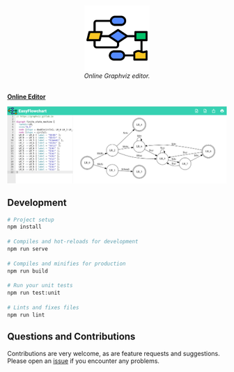 <p align="center">
  <img src="src/assets/flow-chart.svg" height="150"><br/>
  <i>Online Graphviz editor.</i><br/><br/>
</p>

[**Online Editor**](https://sorieux.github.io/easyflowchart/)

[![Screenshot](src/assets/screenshot.png)](https://sorieux.github.io/easyflowchart/)

## Development


```bash
# Project setup
npm install

# Compiles and hot-reloads for development
npm run serve

# Compiles and minifies for production
npm run build

# Run your unit tests
npm run test:unit

# Lints and fixes files
npm run lint
```

## Questions and Contributions

Contributions are very welcome, as are feature requests and suggestions. Please open an [issue](https://github.com/sorieux/easyflowchart/issues) if you encounter any problems.
